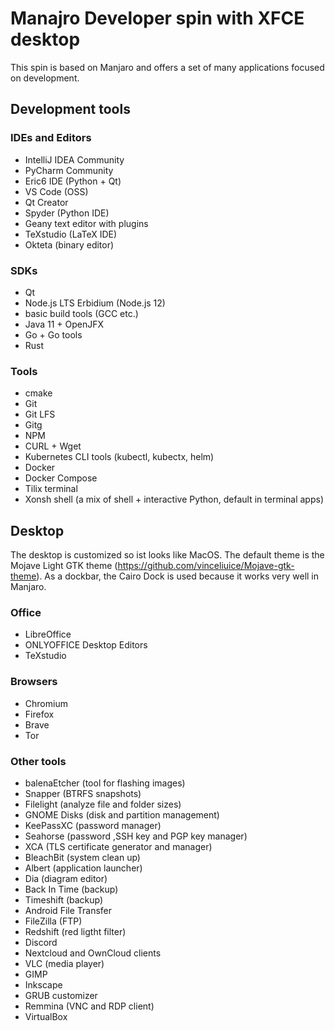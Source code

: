 # Manajro Developer spin with XFCE desktop

This spin is based on Manjaro and offers a set of many applications focused on development.

## Development tools

### IDEs and Editors

- IntelliJ IDEA Community
- PyCharm Community
- Eric6 IDE (Python + Qt)
- VS Code (OSS)
- Qt Creator
- Spyder (Python IDE)
- Geany text editor with plugins
- TeXstudio (LaTeX IDE)
- Okteta (binary editor)

### SDKs

- Qt
- Node.js LTS Erbidium (Node.js 12)
- basic build tools (GCC etc.)
- Java 11 + OpenJFX
- Go + Go tools
- Rust

### Tools
- cmake
- Git
- Git LFS
- Gitg
- NPM
- CURL + Wget
- Kubernetes CLI tools (kubectl, kubectx, helm)
- Docker
- Docker Compose
- Tilix terminal
- Xonsh shell (a mix of shell + interactive Python, default in terminal apps)

## Desktop

The desktop is customized so ist looks like MacOS. The default theme is the Mojave Light GTK theme (https://github.com/vinceliuice/Mojave-gtk-theme). As a dockbar, the Cairo Dock is used because it works very well in Manjaro.

### Office

- LibreOffice
- ONLYOFFICE Desktop Editors
- TeXstudio

### Browsers

- Chromium
- Firefox
- Brave
- Tor

### Other tools

- balenaEtcher (tool for flashing images)
- Snapper (BTRFS snapshots)
- Filelight (analyze file and folder sizes)
- GNOME Disks (disk and partition management)
- KeePassXC (password manager)
- Seahorse (password ,SSH key and PGP key manager)
- XCA (TLS certificate generator and manager)
- BleachBit (system clean up)
- Albert (application launcher)
- Dia (diagram editor)
- Back In Time (backup)
- Timeshift (backup)
- Android File Transfer
- FileZilla (FTP)
- Redshift (red ligtht filter)
- Discord
- Nextcloud and OwnCloud clients
- VLC (media player)
- GIMP
- Inkscape
- GRUB customizer
- Remmina (VNC and RDP client)
- VirtualBox

